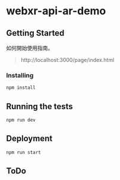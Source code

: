 # webxr-api-ar-demo


## Getting Started

如何開始使用指南。

> http://localhost:3000/page/index.html

### Installing

```bash
npm install
```

## Running the tests

```bash
npm run dev
```

## Deployment

```bash
npm run start
```
## ToDo
